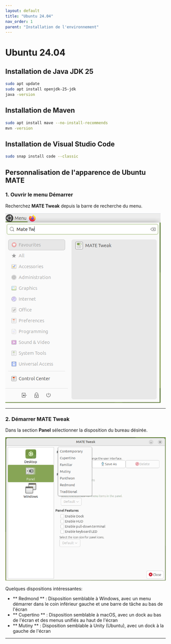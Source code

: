 ```yaml
---
layout: default
title: "Ubuntu 24.04"
nav_order: 1
parent: "Installation de l'environnement"
---
```


# Ubuntu 24.04

## Installation de Java JDK 25
```bash
sudo apt update
sudo apt install openjdk-25-jdk
java -version
```

## Installation de Maven
```bash
sudo apt install mave --no-install-recommends 
mvn -version
```

## Installation de Visual Studio Code
```bash
sudo snap install code --classic
```

## Personnalisation de l'apparence de Ubuntu MATE

### 1. Ouvrir le menu Démarrer

Recherchez **MATE Tweak** depuis la barre de recherche du menu.

![MATE Tweak](../../assets/images/mate-tweak-search.png)

---

### 2. Démarrer MATE Tweak

Dans la section **Panel** sélectionner la disposition du bureau désirée.

![MATE Tweak](../../assets/images/mate-tweak-panel.png)

Quelques dispositions intéressantes:
- ** Redmond ** : Disposition semblable à Windows, avec un menu démarrer dans le coin inférieur gauche et une barre de tâche au bas de l'écran
- ** Cupertino ** : Disposition semblable à macOS, avec un dock au bas de l'écran et des menus unifiés au haut de l'écran
- ** Mutiny ** : Disposition semblable à Unity (Ubuntu), avec un dock à la gauche de l'écran
---